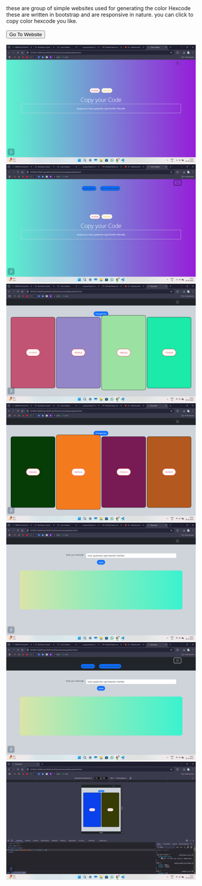 <head>
<link href="https://cdn.jsdelivr.net/npm/bootstrap@5.3.3/dist/css/bootstrap.min.css" rel="stylesheet"
        integrity="sha384-QWTKZyjpPEjISv5WaRU9OFeRpok6YctnYmDr5pNlyT2bRjXh0JMhjY6hW+ALEwIH" crossorigin="anonymous">
    <script src="https://cdn.jsdelivr.net/npm/bootstrap@5.3.3/dist/js/bootstrap.bundle.min.js"
        integrity="sha384-YvpcrYf0tY3lHB60NNkmXc5s9fDVZLESaAA55NDzOxhy9GkcIdslK1eN7N6jIeHz"
        crossorigin="anonymous"></script>
</head>
these are group of simple websites used for generating the color Hexcode these are written in bootstrap and are responsive in nature. you can click to copy color hexcode you like.
<br>
<br>
<a href="bootstrapStyleswebsite2.html"><button class="btn btn-outline-primary " id="newbtn">Go To Website </button> </a>
<br>
<br>

<img src="./img/img-1.png" alt="img 1">
<img src="./img/img-2.png" alt="img 2">
<img src="./img/img-3.png" alt="img 3">
<img src="./img/img-4.png" alt="img 4">
<img src="./img/img-5.png" alt="img 5">
<img src="./img/img-6.png" alt="img 6">
<img src="./img/img-7.png" alt="img 7">
